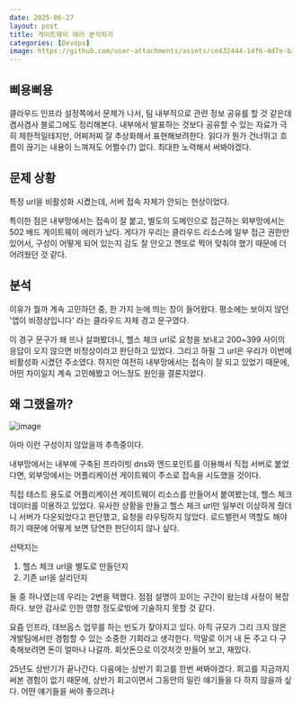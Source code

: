 ```yaml
---
date: 2025-06-27
layout: post
title: 게이트웨이 에러 분석하기
categories: [Devops]
image: https://github.com/user-attachments/assets/ce432444-14f6-4d7e-b3aa-fe89cffd81c1
---
```


## 삐용삐용

클라우드 인프라 설정쪽에서 문제가 나서, 팀 내부적으로 관련 정보 공유를 할 것 같은데 겸사겸사 블로그에도 정리해본다.
내부에서 발표하는 것보다 공유할 수 있는 자료가 극히 제한적일테지만, 어찌저찌 잘 추상화해서 표현해보려한다.
읽다가 뭔가 건너뛰고 흐름이 끊기는 내용이 느껴져도 어쩔수(?) 없다. 최대한 노력해서 써봐야겠다.

## 문제 상황

특정 url을 비활성화 시켰는데, 서버 접속 자체가 안되는 현상이었다.

특이한 점은 내부망에서는 접속이 잘 붙고, 별도의 도메인으로 접근하는 외부망에서는 502 배드 게이트웨이 에러가 났다.
게다가 우리는 클라우드 리소스에 일부 접근 권한만 있어서, 구성이 어떻게 되어 있는지 감도 잘 안오고 껜또로 찍어 맞춰야 했기 때문에 더 어려웠던 것 같다.

## 분석

이유가 뭘까 계속 고민하던 중, 한 가지 눈에 띄는 창이 들어왔다.
평소에는 보이지 않던 '앱이 비정상입니다' 라는 클라우드 자체 경고 문구였다.

이 경구 문구가 왜 뜨나 살펴봤더니, 헬스 체크 url로 요청을 보내고 200~399 사이의 응답이 오지 않으면 비정상이라고 판단하고 있었다.
그리고 하필 그 url은 우리가 이번에 비활성화 시켰던 주소였다.
하지만 여전히 내부망에서는 접속이 잘 되고 있었기 때문에, 어떤 차이일지 계속 고민해봤고 어느정도 원인을 결론지었다.

## 왜 그랬을까?

![image](https://github.com/user-attachments/assets/52ef50b5-0a2c-450f-a3ba-424e7b07d4e6)

아마 이런 구성이지 않았을까 추측중이다.

내부망에서는 내부에 구축된 프라이빗 dns와 엔드포인트를 이용해서 직접 서버로 붙었다면, 
외부망에서는 어플리케이션 게이트웨이 주소로 접속을 시도했을 것이다.

직접 테스트 용도로 어플리케이션 게이트웨이 리소스를 만들어서 붙여봤는데, 헬스 체크 데이터를 이용하고 있었다.
유사한 상황을 만들고 헬스 체크 url만 일부러 이상하게 줬더니 서버가 다운되었다고 판단했고, 요청을 라우팅하지 않았다.
로드밸런서 역할도 해야하기 때문에 어떻게 보면 당연한 판단이지 않나 싶다. 

선택지는 

1. 헬스 체크 url을 별도로 만들던지
2. 기존 url을 살리던지

둘 중 하나였는데 우리는 2번을 택했다. 
점점 설명이 꼬이는 구간이 왔는데 사정이 복잡하다. 보안 감사로 인한 영향 정도로밖에 기술하지 못할 것 같다.

요즘 인프라, 데브옵스 업무를 하는 빈도가 잦아지고 있다. 
아직 규모가 그리 크지 않은 개발팀에서만 경험할 수 있는 소중한 기회라고 생각한다. 
막말로 이거 내 돈 주고 다 구축해보려면 돈이 얼마나 나갈까. 
회삿돈으로 이것저것 만들어 보고, 재밌다.

25년도 상반기가 끝나간다. 다음에는 상반기 회고를 한번 써봐야겠다.
회고를 지금까지 써본 경험이 없기 때문에, 상반기 회고이면서 그동안의 밀린 얘기들을 다 하지 않을까 싶다.
어떤 얘기들을 써야 좋으려나



